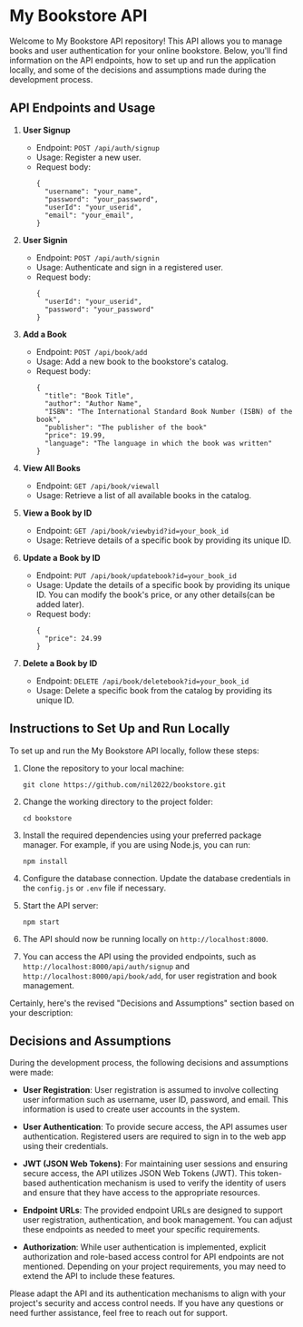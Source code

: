 # My Bookstore API

Welcome to My Bookstore API repository! This API allows you to manage books and user authentication for your online bookstore. Below, you'll find information on the API endpoints, how to set up and run the application locally, and some of the decisions and assumptions made during the development process.

## API Endpoints and Usage

1. **User Signup**
   - Endpoint: `POST /api/auth/signup`
   - Usage: Register a new user.
   - Request body: 
     ```
     {
       "username": "your_name",
       "password": "your_password",
       "userId": "your_userid",
       "email": "your_email",
     }
     ```

2. **User Signin**
   - Endpoint: `POST /api/auth/signin`
   - Usage: Authenticate and sign in a registered user.
   - Request body:
     ```
     {
       "userId": "your_userid",
       "password": "your_password"
     }
     ```

3. **Add a Book**
   - Endpoint: `POST /api/book/add`
   - Usage: Add a new book to the bookstore's catalog.
   - Request body:
     ```
     {
       "title": "Book Title",
       "author": "Author Name",
       "ISBN": "The International Standard Book Number (ISBN) of the book",
       "publisher": "The publisher of the book"
       "price": 19.99,
       "language": "The language in which the book was written"
     }
     ```

4. **View All Books**
   - Endpoint: `GET /api/book/viewall`
   - Usage: Retrieve a list of all available books in the catalog.

5. **View a Book by ID**
   - Endpoint: `GET /api/book/viewbyid?id=your_book_id`
   - Usage: Retrieve details of a specific book by providing its unique ID.

6. **Update a Book by ID**
   - Endpoint: `PUT /api/book/updatebook?id=your_book_id`
   - Usage: Update the details of a specific book by providing its unique ID. You can modify the book's price, or any other details(can be added later).
   - Request body:
     ```
     {
       "price": 24.99
     }
     ```

7. **Delete a Book by ID**
   - Endpoint: `DELETE /api/book/deletebook?id=your_book_id`
   - Usage: Delete a specific book from the catalog by providing its unique ID.

## Instructions to Set Up and Run Locally

To set up and run the My Bookstore API locally, follow these steps:

1. Clone the repository to your local machine:

   ```
   git clone https://github.com/nil2022/bookstore.git
   ```

2. Change the working directory to the project folder:

   ```
   cd bookstore
   ```

3. Install the required dependencies using your preferred package manager. For example, if you are using Node.js, you can run:

   ```
   npm install
   ```

4. Configure the database connection. Update the database credentials in the `config.js` or `.env` file if necessary.

5. Start the API server:

   ```
   npm start
   ```

6. The API should now be running locally on `http://localhost:8000`.

7. You can access the API using the provided endpoints, such as `http://localhost:8000/api/auth/signup` and `http://localhost:8000/api/book/add`, for user registration and book management.

Certainly, here's the revised "Decisions and Assumptions" section based on your description:

## Decisions and Assumptions

During the development process, the following decisions and assumptions were made:

- **User Registration**: User registration is assumed to involve collecting user information such as username, user ID, password, and email. This information is used to create user accounts in the system.

- **User Authentication**: To provide secure access, the API assumes user authentication. Registered users are required to sign in to the web app using their credentials.

- **JWT (JSON Web Tokens)**: For maintaining user sessions and ensuring secure access, the API utilizes JSON Web Tokens (JWT). This token-based authentication mechanism is used to verify the identity of users and ensure that they have access to the appropriate resources.

- **Endpoint URLs**: The provided endpoint URLs are designed to support user registration, authentication, and book management. You can adjust these endpoints as needed to meet your specific requirements.

- **Authorization**: While user authentication is implemented, explicit authorization and role-based access control for API endpoints are not mentioned. Depending on your project requirements, you may need to extend the API to include these features.

Please adapt the API and its authentication mechanisms to align with your project's security and access control needs. If you have any questions or need further assistance, feel free to reach out for support.

